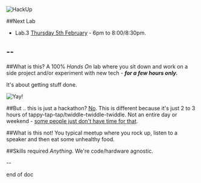 ![HackUp](http://i.imgur.com/5eLIr2c.png)

##Next Lab
- Lab.3 [Thursday 5th February](https://github.com/HackUpOrg/Melbourne.AU/issues/3) - 6pm to 8:00/8:30pm.

--
--

##What is this?
A 100% *Hands On* lab where you sit down and work on a side project and/or experiment with new tech - **_for a few hours only._**

It's about getting stuff done.

![Yay!](https://31.media.tumblr.com/b1200f335015676ba3b1a0e0096cd7c9/tumblr_inline_nb1y1lec6r1solpjm.gif)

##But .. this is just a hackathon?
[No](http://upboat.me/gc/-/no.jpg). This is different because it's just 2 to 3 hours of tappy-tap-tap/twiddle-twiddle-twiddle. Not an entire day or weekend - [some people just don't have time for that](http://i.imgur.com/M7K3Tis.gif).

##What is this not!
You typical meetup where you rock up, listen to a speaker and then eat some unhealthy food.

##Skills required
*Anything*. We're code/hardware agnostic.

--  

end of doc
